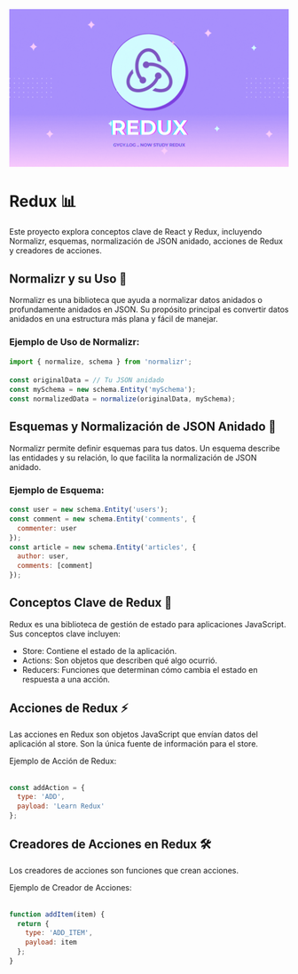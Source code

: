 
<img src="JSMethod.gif" alt="Imagen del Proyecto" width="600"/>


# Redux 📊

Este proyecto explora conceptos clave de React y Redux, incluyendo Normalizr, esquemas, normalización de JSON anidado, acciones de Redux y creadores de acciones.

## Normalizr y su Uso 🧩

Normalizr es una biblioteca que ayuda a normalizar datos anidados o profundamente anidados en JSON. Su propósito principal es convertir datos anidados en una estructura más plana y fácil de manejar.

### Ejemplo de Uso de Normalizr:

```javascript
import { normalize, schema } from 'normalizr';

const originalData = // Tu JSON anidado
const mySchema = new schema.Entity('mySchema');
const normalizedData = normalize(originalData, mySchema);
```

## Esquemas y Normalización de JSON Anidado 🔄

Normalizr permite definir esquemas para tus datos. Un esquema describe las entidades y su relación, lo que facilita la normalización de JSON anidado.

### Ejemplo de Esquema:

```javascript
const user = new schema.Entity('users');
const comment = new schema.Entity('comments', {
  commenter: user
});
const article = new schema.Entity('articles', {
  author: user,
  comments: [comment]
});
```

## Conceptos Clave de Redux 🧠
Redux es una biblioteca de gestión de estado para aplicaciones JavaScript. Sus conceptos clave incluyen:

- Store: Contiene el estado de la aplicación.
- Actions: Son objetos que describen qué algo ocurrió.
- Reducers: Funciones que determinan cómo cambia el estado en respuesta a una acción.

 ## Acciones de Redux ⚡
Las acciones en Redux son objetos JavaScript que envían datos del aplicación al store. Son la única fuente de información para el store.

Ejemplo de Acción de Redux:
```javascript

const addAction = {
  type: 'ADD',
  payload: 'Learn Redux'
};
```

## Creadores de Acciones en Redux 🛠️
Los creadores de acciones son funciones que crean acciones.

Ejemplo de Creador de Acciones:
```javascript
 
function addItem(item) {
  return {
    type: 'ADD_ITEM',
    payload: item
  };
}


